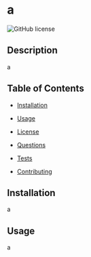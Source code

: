 # a
![GitHub license](https://img.shields.io/badge/license-MIT-blue.svg)

## Description

a

## Table of Contents

* [Installation](#installation)

* [Usage](#usage)

* [License](#license)


* [Questions](#questions)

* [Tests](#tests)

* [Contributing](#contributing)

## Installation

a

## Usage

a
